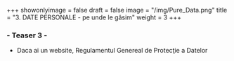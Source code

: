 +++
showonlyimage = false
draft = false
image = "/img/Pure_Data.png"
title = "3. DATE PERSONALE - pe unde le găsim"
weight = 3
+++
<!--more-->
### - Teaser 3 -
<!-- ![](/img/DataController.png) -->

* Daca ai un website, Regulamentul Genereal de Protecţie a Datelor 
